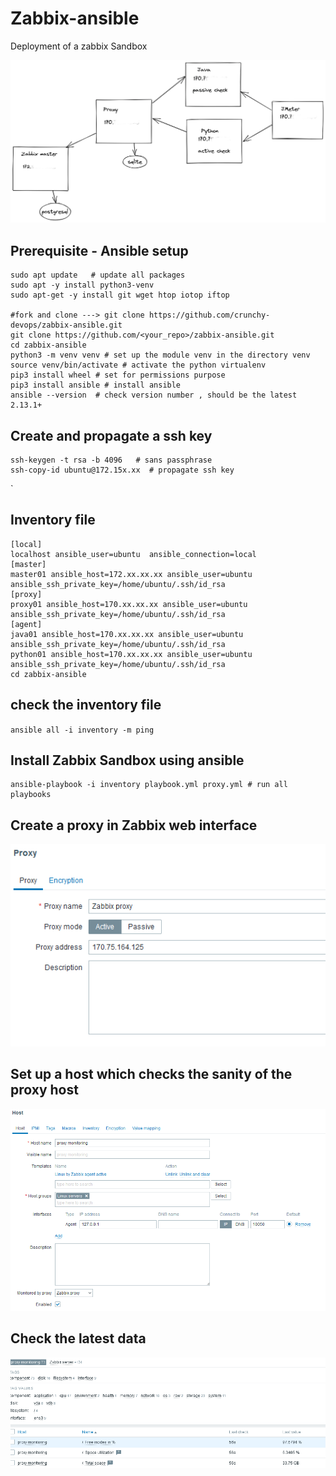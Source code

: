 # Zabbix-ansible

Deployment of a zabbix Sandbox 

![zabbix_architecture](screenshots/sandbox.png)

## Prerequisite - Ansible setup 
```shell
sudo apt update   # update all packages
sudo apt -y install python3-venv
sudo apt-get -y install git wget htop iotop iftop

#fork and clone ---> git clone https://github.com/crunchy-devops/zabbix-ansible.git
git clone https://github.com/<your_repo>/zabbix-ansible.git
cd zabbix-ansible
python3 -m venv venv # set up the module venv in the directory venv
source venv/bin/activate # activate the python virtualenv
pip3 install wheel # set for permissions purpose
pip3 install ansible # install ansible
ansible --version  # check version number , should be the latest 2.13.1+
```

## Create and propagate a ssh key
```shell
ssh-keygen -t rsa -b 4096   # sans passphrase
ssh-copy-id ubuntu@172.15x.xx  # propagate ssh key
```
`
## Inventory file 

```shell
[local]
localhost ansible_user=ubuntu  ansible_connection=local 
[master]
master01 ansible_host=172.xx.xx.xx ansible_user=ubuntu ansible_ssh_private_key=/home/ubuntu/.ssh/id_rsa
[proxy]
proxy01 ansible_host=170.xx.xx.xx ansible_user=ubuntu ansible_ssh_private_key=/home/ubuntu/.ssh/id_rsa
[agent]
java01 ansible_host=170.xx.xx.xx ansible_user=ubuntu ansible_ssh_private_key=/home/ubuntu/.ssh/id_rsa
python01 ansible_host=170.xx.xx.xx ansible_user=ubuntu ansible_ssh_private_key=/home/ubuntu/.ssh/id_rsa
cd zabbix-ansible 
```
## check the inventory file 
```ansible all -i inventory -m ping ```

## Install Zabbix Sandbox using ansible 
```shell
ansible-playbook -i inventory playbook.yml proxy.yml # run all playbooks
```
## Create a proxy in Zabbix web interface

![proxy](screenshots/proxy_definition.png)

## Set up a host which checks the sanity of the proxy host

![proxy](screenshots/proxy_host_monitoring.png)

## Check the latest data

![proxy](screenshots/latest_data_from_proxy.png)
